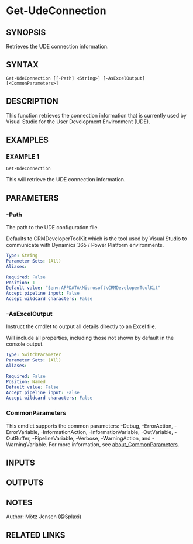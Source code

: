 ﻿---
external help file: d365bap.tools-help.xml
Module Name: d365bap.tools
online version:
schema: 2.0.0
---

# Get-UdeConnection

## SYNOPSIS
Retrieves the UDE connection information.

## SYNTAX

```
Get-UdeConnection [[-Path] <String>] [-AsExcelOutput] [<CommonParameters>]
```

## DESCRIPTION
This function retrieves the connection information that is currently used by Visual Studio for the User Development Environment (UDE).

## EXAMPLES

### EXAMPLE 1
```
Get-UdeConnection
```

This will retrieve the UDE connection information.

## PARAMETERS

### -Path
The path to the UDE configuration file.

Defaults to CRMDeveloperToolKit which is the tool used by Visual Studio to communicate with Dynamics 365 / Power Platform environments.

```yaml
Type: String
Parameter Sets: (All)
Aliases:

Required: False
Position: 1
Default value: "$env:APPDATA\Microsoft\CRMDeveloperToolKit"
Accept pipeline input: False
Accept wildcard characters: False
```

### -AsExcelOutput
Instruct the cmdlet to output all details directly to an Excel file.

Will include all properties, including those not shown by default in the console output.

```yaml
Type: SwitchParameter
Parameter Sets: (All)
Aliases:

Required: False
Position: Named
Default value: False
Accept pipeline input: False
Accept wildcard characters: False
```

### CommonParameters
This cmdlet supports the common parameters: -Debug, -ErrorAction, -ErrorVariable, -InformationAction, -InformationVariable, -OutVariable, -OutBuffer, -PipelineVariable, -Verbose, -WarningAction, and -WarningVariable. For more information, see [about_CommonParameters](http://go.microsoft.com/fwlink/?LinkID=113216).

## INPUTS

## OUTPUTS

## NOTES
Author: Mötz Jensen (@Splaxi)

## RELATED LINKS
